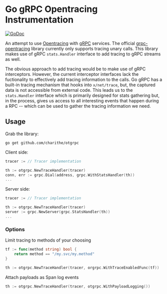 Go gRPC Opentracing Instrumentation
===================================

[![GoDoc](https://godoc.org/github.com/charithe/otgrpc?status.svg)](https://godoc.org/github.com/charithe/otgrpc)

An attempt to use [Opentracing](http://opentracing.io/) with [gRPC](http://grpc.io) services. The official
[grpc-opentracing](https://github.com/grpc-ecosystem/grpc-opentracing) library currently only supports tracing
unary calls. This library makes use of gRPC `stats.Handler` interface to add tracing to gRPC streams as well.


The obvious approach to add tracing would be to make use of gRPC interceptors. However, the current interceptor 
interfaces lack the fuctionality to effectively add tracing information to the calls. Go gRPC has a built-in tracing 
mechanism that hooks into `x/net/trace`, but, the captured data is not accessible from external code. This leads us to
the `stats.Handler` interface which is primarily designed for stats gathering but, in the process, gives us access to 
all interesting events that happen during a RPC -- which can be used to gather the tracing information we need. 


Usage
-----

Grab the library:

```
go get github.com/charithe/otgrpc
```


Client side:

```go
tracer := // Tracer implementation

th := otgrpc.NewTraceHandler(tracer)
conn, err := grpc.Dial(address, grpc.WithStatsHandler(th))
...
```

Server side:

```go
tracer := // Tracer implementation

th := otgrpc.NewTraceHandler(tracer)
server := grpc.NewServer(grpc.StatsHandler(th))
...
```

### Options

Limit tracing to methods of your choosing

```go
tf := func(method string) bool {
    return method == "/my.svc/my.method"
}

th := otgrpc.NewTraceHandler(tracer, orgrpc.WithTraceEnabledFunc(tf))
```

Attach payloads as Span log events

```go
th := otgrpc.NewTraceHandler(tracer, otgrpc.WithPayloadLogging())
```

